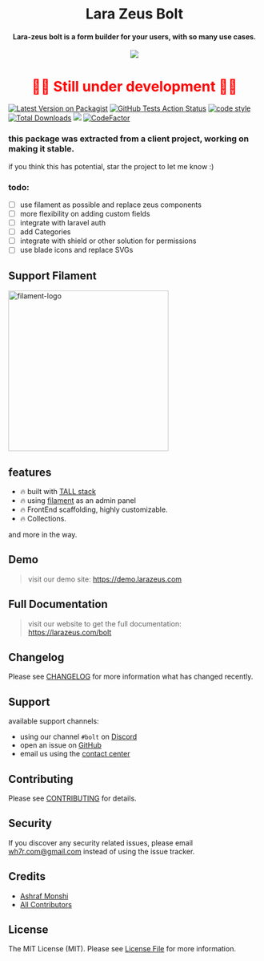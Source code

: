 <h1 align="center">Lara Zeus Bolt</h1>

<h4 align="center">Lara-zeus bolt is a form builder for your users, with so many use cases.</h3>

<p align="center">
<a href="https://larazeus.com"><img src="https://larazeus.com/images/bolt-banner.png" /></a>
</p>

<h1 align="center" style="color: red">
🚧🚧 Still under development 🚧🚧
</h1>

<p align="center">

[![Latest Version on Packagist](https://img.shields.io/packagist/v/lara-zeus/bolt.svg?style=flat-square)](https://packagist.org/packages/lara-zeus/bolt)
[![GitHub Tests Action Status](https://img.shields.io/github/workflow/status/lara-zeus/bolt/run-tests?label=tests)](https://github.com/lara-zeus/bolt/actions?query=workflow%3Arun-tests+branch%3Amain)
[![code style](https://github.com/lara-zeus/bolt/actions/workflows/fix-php-code-style-issues.yml/badge.svg)](https://github.com/lara-zeus/bolt/actions/workflows/fix-php-code-style-issues.yml)
[![Total Downloads](https://img.shields.io/packagist/dt/lara-zeus/bolt.svg?style=flat-square)](https://packagist.org/packages/lara-zeus/bolt)
<a href="https://github.com/lara-zeus/bolt"><img src="https://img.shields.io/github/stars/lara-zeus/bolt?style=flat-square" /></a>
<a href="https://www.codefactor.io/repository/github/lara-zeus/bolt"><img src="https://www.codefactor.io/repository/github/lara-zeus/bolt/badge" alt="CodeFactor" /></a>

</p>



### this package was extracted from a client project, working on making it stable.
if you think this has potential, star the project to let me know :)

### todo:
- [ ] use filament as possible and replace zeus components
- [ ] more flexibility on adding custom fields
- [ ] integrate with laravel auth
- [ ] add Categories
- [ ] integrate with shield or other solution for permissions
- [ ] use blade icons and replace SVGs

## Support Filament

<a href="https://github.com/sponsors/danharrin">
<img width="320" alt="filament-logo" src="https://filamentadmin.com/images/sponsor-banner.jpg">
</a>

## features
- 🔥 built with [TALL stack](https://tallstack.dev/)
- 🔥 using [filament](https://filamentadmin.com) as an admin panel
- 🔥 FrontEnd scaffolding, highly customizable.
- 🔥 Collections.

and more in the way.

## Demo

> visit our demo site: https://demo.larazeus.com


## Full Documentation

> visit our website to get the full documentation: https://larazeus.com/bolt

## Changelog

Please see [CHANGELOG](CHANGELOG.md) for more information what has changed recently.

## Support
available support channels:
* using our channel `#bolt` on [Discord](https://filamentphp.com/discord)
* open an issue on [GitHub](https://github.com/lara-zeus/bolt/issues)
* email us using the [contact center](https://atm-code.com/contact-us/lara-zeus)

## Contributing

Please see [CONTRIBUTING](CONTRIBUTING.md) for details.

## Security

If you discover any security related issues, please email wh7r.com@gmail.com instead of using the issue tracker.

## Credits

-   [Ashraf Monshi](https://github.com/atmonshi)
-   [All Contributors](../../contributors)

## License

The MIT License (MIT). Please see [License File](LICENSE.md) for more information.
